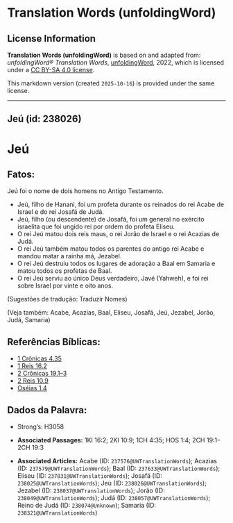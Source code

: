 # Translation Words (unfoldingWord)

## License Information

**Translation Words (unfoldingWord)** is based on and adapted from: _unfoldingWord® Translation Words_, [unfoldingWord](https://unfoldingword.org/utw), 2022, which is licensed under a [CC BY-SA 4.0 license](https://creativecommons.org/licenses/by-sa/4.0/legalcode.en).

This markdown version (created `2025-10-16`) is provided under the same license.



--------------------------------

## Jeú (id: 238026)

Jeú
===

Fatos:
------

Jeú foi o nome de dois homens no Antigo Testamento.

* Jeú, filho de Hanani, foi um profeta durante os reinados do rei Acabe de Israel e do rei Josafá de Judá.
* Jeú, filho (ou descendente) de Josafá, foi um general no exército israelita que foi ungido rei por ordem do profeta Eliseu.
* O rei Jeú matou dois reis maus, o rei Jorão de Israel e o rei Acazias de Judá.
* O rei Jeú também matou todos os parentes do antigo rei Acabe e mandou matar a rainha má, Jezabel.
* O rei Jeú destruiu todos os lugares de adoração a Baal em Samaria e matou todos os profetas de Baal.
* O rei Jeú serviu ao único Deus verdadeiro, Javé (Yahweh), e foi rei sobre Israel por vinte e oito anos.

(Sugestões de tradução: Traduzir Nomes)

(Veja também: Acabe, Acazias, Baal, Eliseu, Josafá, Jeú, Jezabel, Jorão, Judá, Samaria)

Referências Bíblicas:
---------------------

* [1 Crônicas 4\.35](https://ref.ly/1Chr4:35)
* [1 Reis 16\.2](https://ref.ly/1Kgs16:2)
* [2 Crônicas 19\.1–3](https://ref.ly/2Chr19:1-2Chr19:3)
* [2 Reis 10\.9](https://ref.ly/2Kgs10:9)
* [Oséias 1\.4](https://ref.ly/Hos1:4)

Dados da Palavra:
-----------------

* Strong’s: H3058

* **Associated Passages:** 1KI 16:2; 2KI 10:9; 1CH 4:35; HOS 1:4; 2CH 19:1–2CH 19:3
* **Associated Articles:** Acabe (ID: `237576@UWTranslationWords`); Acazias (ID: `237579@UWTranslationWords`); Baal (ID: `237633@UWTranslationWords`); Eliseu (ID: `237831@UWTranslationWords`); Josafá (ID: `238025@UWTranslationWords`); Jeú (ID: `238026@UWTranslationWords`); Jezabel (ID: `238037@UWTranslationWords`); Jorão (ID: `238049@UWTranslationWords`); Judá (ID: `238057@UWTranslationWords`); Reino de Judá (ID: `238074@Unknown`); Samaria (ID: `238321@UWTranslationWords`)


